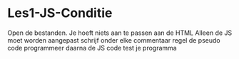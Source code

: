 # Les1-JS-Conditie

Open de bestanden.
Je hoeft niets aan te passen aan de HTML
Alleen de JS moet worden aangepast
schrijf onder elke commentaar regel de pseudo code
programmeer daarna de JS code
test je programma